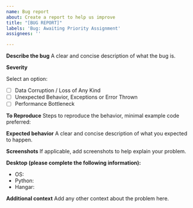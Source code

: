 ```yaml
---
name: Bug report
about: Create a report to help us improve
title: "[BUG REPORT]"
labels: 'Bug: Awaiting Priority Assignment'
assignees: ''

---
```


**Describe the bug**
A clear and concise description of what the bug is.


**Severity**
<!--- fill in the space between `[ ]` with and `x` (ie. `[x]`) --->
Select an option:
- [ ] Data Corruption / Loss of Any Kind
- [ ] Unexpected Behavior, Exceptions or Error Thrown
- [ ] Performance Bottleneck

**To Reproduce**
Steps to reproduce the behavior, minimal example code preferred:


**Expected behavior**
A clear and concise description of what you expected to happen.


**Screenshots**
If applicable, add screenshots to help explain your problem.


**Desktop (please complete the following information):**

 - OS:
 - Python:
 - Hangar:

**Additional context**
Add any other context about the problem here.
